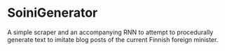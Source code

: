 # SoiniGenerator
A simple scraper and an accompanying RNN to attempt to procedurally generate text to imitate blog posts of the current Finnish foreign minister.
